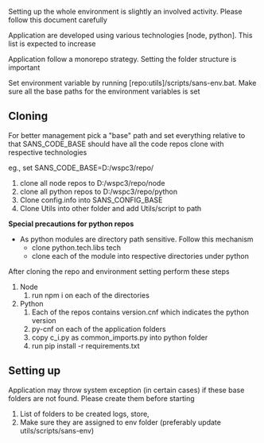 Setting up the whole environment is slightly an involved activity. Please follow this document carefully

Application are developed using various technologies [node, python]. This list is expected to increase

Application follow a monorepo strategy. Setting the folder structure is important

Set environment variable by running [repo:utils]/scripts/sans-env.bat. Make sure all the base paths for the environment variables is set

## Cloning
For better management pick a "base" path and set everything relative to that
SANS_CODE_BASE should have all the code repos clone with respective technologies

eg., 
set SANS_CODE_BASE=D:/wspc3/repo/

1. clone all node repos to D:/wspc3/repo/node
2. clone all python repos to D:/wspc3/repo/python
3. Clone config.info into  SANS_CONFIG_BASE
4. Clone Utils into other folder and add Utils/script to path

**Special precautions for python repos**
- As python modules are directory path sensitive. Follow this mechanism
  - clone python.tech.libs tech
  - clone each of the module into respective directories under python


After cloning the repo and environment setting perform these steps
1. Node
   1. run npm i on each of the directories
2. Python
   1. Each of the repos contains version.cnf which indicates the python version 
   2. py-cnf on each of the application folders
   3. copy c_i.py as common_imports.py into python folder
   4. run pip install -r requirements.txt

## Setting up
Application may throw system exception (in certain cases) if these base folders are not found. Please create them before starting
1. List of folders to be created logs, store, 
2. Make sure they are assigned to env folder (preferably update utils/scripts/sans-env)


